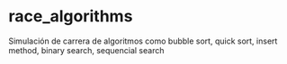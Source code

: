 # race_algorithms
Simulación de carrera de algoritmos como bubble sort, quick sort, insert method, binary search, sequencial search
